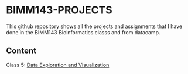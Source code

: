 # BIMM143-PROJECTS
This github repository shows all the projects and assignments that I have done in the BIMM143 Bioinformatics classs and from datacamp. 

## Content
Class 5: [Data Exploration and Visualization](https://github.com/vuvicky141/BIMM143-PROJECTS/blob/master/5%20Data%20Exploration%20and%20Visualization%20in%20R%20/Class05-RMarkdown-.md) 
